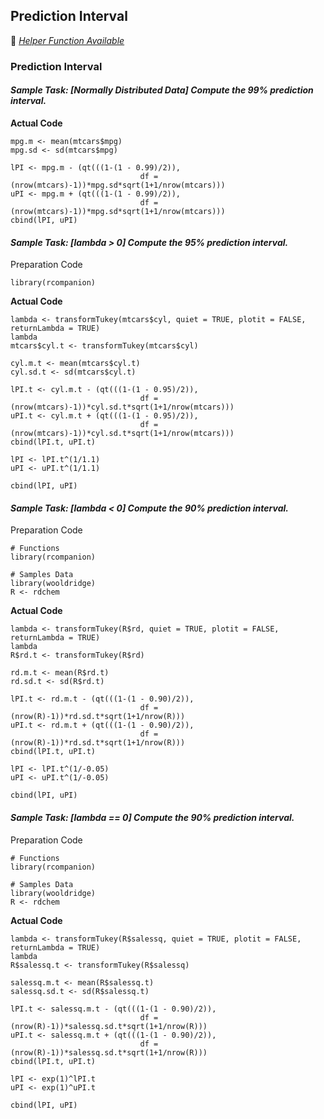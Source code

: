 ## Prediction Interval
:white_heart: [_Helper Function Available_](../../[SC]-Descriptive-Analytics/[SC]-Sampling-and-Estimation/[HF]-Prediction-Interval.md)
### Prediction Interval
#### ***Sample Task: [Normally Distributed Data] Compute the 99% prediction interval.***
**Actual Code**
```
mpg.m <- mean(mtcars$mpg)
mpg.sd <- sd(mtcars$mpg)

lPI <- mpg.m - (qt(((1-(1 - 0.99)/2)),
                             df = (nrow(mtcars)-1))*mpg.sd*sqrt(1+1/nrow(mtcars)))
uPI <- mpg.m + (qt(((1-(1 - 0.99)/2)),
                             df = (nrow(mtcars)-1))*mpg.sd*sqrt(1+1/nrow(mtcars)))
cbind(lPI, uPI)
```
#### ***Sample Task: [lambda > 0] Compute the 95% prediction interval.***
Preparation Code
```
library(rcompanion)
```
**Actual Code**
```
lambda <- transformTukey(mtcars$cyl, quiet = TRUE, plotit = FALSE, returnLambda = TRUE)
lambda
mtcars$cyl.t <- transformTukey(mtcars$cyl)

cyl.m.t <- mean(mtcars$cyl.t)
cyl.sd.t <- sd(mtcars$cyl.t)

lPI.t <- cyl.m.t - (qt(((1-(1 - 0.95)/2)),
                             df = (nrow(mtcars)-1))*cyl.sd.t*sqrt(1+1/nrow(mtcars)))
uPI.t <- cyl.m.t + (qt(((1-(1 - 0.95)/2)),
                             df = (nrow(mtcars)-1))*cyl.sd.t*sqrt(1+1/nrow(mtcars)))
cbind(lPI.t, uPI.t)

lPI <- lPI.t^(1/1.1)
uPI <- uPI.t^(1/1.1)

cbind(lPI, uPI)
```
#### ***Sample Task: [lambda < 0] Compute the 90% prediction interval.***
Preparation Code
```
# Functions
library(rcompanion)

# Samples Data
library(wooldridge)
R <- rdchem
```
**Actual Code**
```
lambda <- transformTukey(R$rd, quiet = TRUE, plotit = FALSE, returnLambda = TRUE)
lambda
R$rd.t <- transformTukey(R$rd)

rd.m.t <- mean(R$rd.t)
rd.sd.t <- sd(R$rd.t)

lPI.t <- rd.m.t - (qt(((1-(1 - 0.90)/2)),
                             df = (nrow(R)-1))*rd.sd.t*sqrt(1+1/nrow(R)))
uPI.t <- rd.m.t + (qt(((1-(1 - 0.90)/2)),
                             df = (nrow(R)-1))*rd.sd.t*sqrt(1+1/nrow(R)))
cbind(lPI.t, uPI.t)

lPI <- lPI.t^(1/-0.05)
uPI <- uPI.t^(1/-0.05)

cbind(lPI, uPI)
```
#### ***Sample Task: [lambda == 0] Compute the 90% prediction interval.***
Preparation Code
```
# Functions
library(rcompanion)

# Samples Data
library(wooldridge)
R <- rdchem
```
**Actual Code**
```
lambda <- transformTukey(R$salessq, quiet = TRUE, plotit = FALSE, returnLambda = TRUE)
lambda
R$salessq.t <- transformTukey(R$salessq)

salessq.m.t <- mean(R$salessq.t)
salessq.sd.t <- sd(R$salessq.t)

lPI.t <- salessq.m.t - (qt(((1-(1 - 0.90)/2)),
                             df = (nrow(R)-1))*salessq.sd.t*sqrt(1+1/nrow(R)))
uPI.t <- salessq.m.t + (qt(((1-(1 - 0.90)/2)),
                             df = (nrow(R)-1))*salessq.sd.t*sqrt(1+1/nrow(R)))
cbind(lPI.t, uPI.t)

lPI <- exp(1)^lPI.t
uPI <- exp(1)^uPI.t

cbind(lPI, uPI)
```
